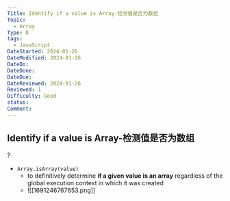 ```yaml
---
Title: Identify if a value is Array-检测值是否为数组
Topic:
  - Array
Type: D
tags:
  - JavaScript
DateStarted: 2024-01-26
DateModified: 2024-01-26
DateDo:
DateDone:
DateDue:
DateReviewed: 2024-01-26
Reviewed: 1
Difficulty: Good
status:
Comment:
---
```

## Identify if a value is Array-检测值是否为数组
?
- `Array.isArray(value)`
    - to definitively determine **if a given value is an array** regardless of the global execution context in which it was created
	- ![[1691246767653.png]]
<!--SR:!2024-02-01,3,250-->
